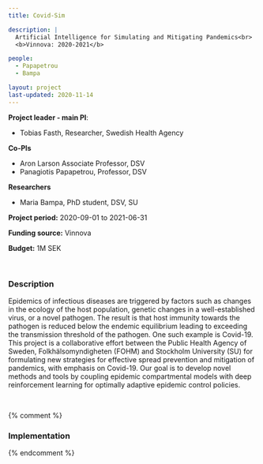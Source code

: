 ```yaml
---
title: Covid-Sim

description: |
  Artificial Intelligence for Simulating and Mitigating Pandemics<br>
  <b>Vinnova: 2020-2021</b>

people:
  - Papapetrou
  - Bampa

layout: project
last-updated: 2020-11-14
---
```


**Project leader - main PI**:
- Tobias Fasth, Researcher, Swedish Health Agency

**Co-PIs**
- Aron Larson Associate Professor, DSV
- Panagiotis Papapetrou, Professor, DSV

**Researchers**
- Maria Bampa, PhD student, DSV, SU

**Project period:** 2020-09-01 to 2021-06-31

**Funding source:** Vinnova

**Budget:** 1M SEK

<br>

### Description
<p>Epidemics of infectious diseases are triggered by factors such as changes in the ecology of the host population, genetic changes in a well-established virus, or a novel pathogen. The result is that host immunity towards the pathogen is reduced below the endemic equilibrium leading to exceeding the transmission threshold of the pathogen. One such example is Covid-19. This project is a collaborative effort between the Public Health Agency of Sweden, Folkhälsomyndigheten (FOHM) and Stockholm University (SU) for formulating new strategies for effective spread prevention and mitigation of pandemics, with emphasis on Covid-19. Our goal is to develop novel methods and tools by coupling epidemic compartmental models with deep reinforcement learning for optimally adaptive epidemic control policies. 
</p>
<br>

{% comment %}
### Implementation

{% endcomment %}
